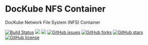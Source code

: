 # DocKube NFS Container
DocKube Network File System (NFS) Container

[![Build Status](https://travis-ci.org/dockube/dockube-nfs.svg?branch=master)](https://travis-ci.org/dockube/dockube-nfs) [![](https://images.microbadger.com/badges/image/dockube/dockube-nfs:18.04-python.svg)](https://microbadger.com/images/dockube/dockube-nfs:18.04-python "Layers") [![](https://images.microbadger.com/badges/version/dockube/dockube-nfs:18.04-python.svg)](https://microbadger.com/images/dockube/dockube-nfs:18.04-python "Version") [![GitHub issues](https://img.shields.io/github/issues/dockube/dockube-nfs.svg)](https://github.com/dockube/dockube-nfs/issues) [![GitHub forks](https://img.shields.io/github/forks/dockube/dockube-nfs.svg)](https://github.com/dockube/dockube-nfs/network) [![GitHub stars](https://img.shields.io/github/stars/dockube/dockube-nfs.svg)](https://github.com/dockube/dockube-nfs/stargazers) [![GitHub license](https://img.shields.io/badge/license-Apache-blue.svg)](https://raw.githubusercontent.com/dockube/dockube-nfs/master/LICENSE)

